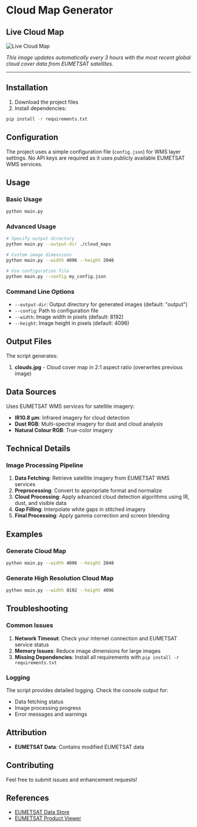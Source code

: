 # Cloud Map Generator

## Live Cloud Map

![Live Cloud Map](https://raw.githubusercontent.com/BrianHToro/Pythonclouds/main/output/clouds.jpg)

*This image updates automatically every 3 hours with the most recent global cloud cover data from EUMETSAT satellites.*

---

## Installation

1. Download the project files
2. Install dependencies:

```bash
pip install -r requirements.txt
```

## Configuration

The project uses a simple configuration file (`config.json`) for WMS layer settings. No API keys are required as it uses publicly available EUMETSAT WMS services.

## Usage

### Basic Usage

```bash
python main.py
```

### Advanced Usage

```bash
# Specify output directory
python main.py --output-dir ./cloud_maps

# Custom image dimensions
python main.py --width 4096 --height 2048

# Use configuration file
python main.py --config my_config.json
```

### Command Line Options

- `--output-dir`: Output directory for generated images (default: "output")
- `--config`: Path to configuration file
- `--width`: Image width in pixels (default: 8192)
- `--height`: Image height in pixels (default: 4096)

## Output Files

The script generates:

1. **clouds.jpg** - Cloud cover map in 2:1 aspect ratio (overwrites previous image)

## Data Sources

Uses EUMETSAT WMS services for satellite imagery:
- **IR10.8 μm**: Infrared imagery for cloud detection
- **Dust RGB**: Multi-spectral imagery for dust and cloud analysis
- **Natural Colour RGB**: True-color imagery

## Technical Details

### Image Processing Pipeline

1. **Data Fetching**: Retrieve satellite imagery from EUMETSAT WMS services
2. **Preprocessing**: Convert to appropriate format and normalize
3. **Cloud Processing**: Apply advanced cloud detection algorithms using IR, dust, and visible data
4. **Gap Filling**: Interpolate white gaps in stitched imagery
5. **Final Processing**: Apply gamma correction and screen blending

## Examples

### Generate Cloud Map

```bash
python main.py --width 4096 --height 2048
```

### Generate High Resolution Cloud Map

```bash
python main.py --width 8192 --height 4096
```

## Troubleshooting

### Common Issues

1. **Network Timeout**: Check your internet connection and EUMETSAT service status
2. **Memory Issues**: Reduce image dimensions for large images
3. **Missing Dependencies**: Install all requirements with `pip install -r requirements.txt`

### Logging

The script provides detailed logging. Check the console output for:
- Data fetching status
- Image processing progress
- Error messages and warnings

## Attribution

- **EUMETSAT Data**: Contains modified EUMETSAT data

## Contributing

Feel free to submit issues and enhancement requests!

## References

- [EUMETSAT Data Store](https://data.eumetsat.int/)
- [EUMETSAT Product Viewer](https://view.eumetsat.int/productviewer)
